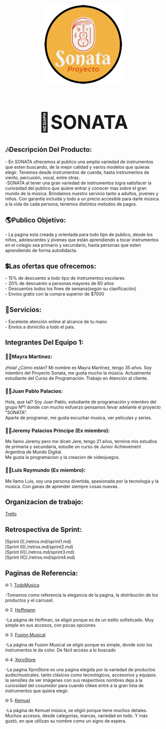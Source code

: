
<div align="center">
    <img width="250px" src="/public/img/logo/logo1.png" alt="Logo Sonata">
    <h1 text-aling="center" style="font-size: 60px;"> 🎼SONATA <h1>
</div>

<h2>🎶Descripción Del Producto:</h2>

<p>
- En SONATA ofrecemos al publico una amplia variedad de instrumentos que esten buscando, de la mejor calidad y varios modelos que quieras elegir.
Tenemos desde instrumentos de cuerda, hasta instrumentos de viento, percusión, vocal, entre otras.
<br>
-SONATA al tener una gran variedad de instrumentos logra satisfacer la curiosidad del publico que quiere entrar y conocer mas sobre el gran mundo de la música.
Brindamos nuestro servicio tanto a adultos, jovenes y niños. Con garantía incluida y todo a un precio accesible para darle música a la vida de cada persona,
tenemos distintos metodos de pagos.
</p>

<h2>🌎Publico Objetivo:</h2>  

<p>- La pagina esta creada y orientada para todo tipo de publico, desde los niños, adolescentes y jóvenes que están aprendiendo a tocar instrumentos en el colegio sea primario y secundario, hasta personas que esten aprendiendo de forma autodidacta.</p>

<h2>💲Las ofertas que ofrecemos:</h2>
<p>
- 15% de descuento a todo tipo de instrumentos escolares
 <br>
- 20% de descuento a personas mayores de 60 años
 <br>
- Descuentos todos los fines de semana(según su clasificación)
 <br>
- Envíos gratis con la compra superior de $7000
</p>
 
<h2>📍Servicios:</h2>
<p>
- Excelente atención online al alcance de tu mano
 <br>
- Envíos a domicilio a todo el pais.
</p>
 
<h2>Integrantes Del Equipo 1:</h2>  
 
<h3>👩‍💻Mayra Martinez:</h3>
<p>
¡Hola! ¿Cómo están? Mi nombre es Mayra Martínez, tengo 35 años. Soy miembro del Proyecto Sonata, me gusta mucho la música. Actualmente estudiante del Curso de Programación. Trabajo en Atención al cliente. 
</p>

<h3>👨‍💻Juan Pablo Palacios:</h3>
<p>
Hola, que tal? Soy Juan Pablo, estudiante de programación y miembro del grupo Nº1 donde con mucho esfuerzo pensamos llevar adelante el proyecto "SONATA".
<br>
Aparte de programar, me gusta escuchar musica, ver peliculas y series.
</p>

<h3>👨‍💻Jeremy Palacios Principe (Ex miembro):</h3>
<p>
Me llamo Jeremy pero me dicen Jere, tengo 21 años, termine mis estudios de primaria y secundaria, estudie un curso de Junior Achievement Argentina de Mundo Digital.
<br>
Me gusta la programacion y la creacion de videojuegos.
</p>
<h3>👨‍💻Luis Raymundo (Ex miembro):</h3>
<p>
Me llamo Luis, soy una persona divertida, apasionada por la tecnologia y la musica. Con ganas de aprender siempre cosas nuevas.
</p>

<h2>Organizacion de trabajo:</h2>  
<a href="https://trello.com/grupon1c13/" target="_blank">Trello</a>
<br>
<h2>Retrospectiva de Sprint: </h2>  
[Sprint I](./retros.md/sprint1.md)
<br>
[Sprint II](./retros.md/sprint2.md)
<br>
[Sprint III](./retros.md/sprint3.md)
<br>
[Sprint IX](./retros.md/sprint4.md)
<br>
<h2>Paginas de Referencia:</h2>  
 
🌐 1. <a href="https://todomusica.com.ar/" target="_blank">TodoMusica</a>
  <p>
   -Tomamos como referencia la elegancia de la pagina, la distribución de los productos y el carrusel.
  </p>
🌐 2. <a href="https://www.hoffmannmusica.com.ar/" target="_blank">Hoffmann</a>
  <p>
   -La página de Hoffman, se eligió porque es de un estilo sofisticado. Muy simple en sus accesos, con pocas opciones.
   </p>
🌐 3. <a href="https://fusionmusical.com.ar/" target="_blank">Fusion Musical</a>
   <p>
    -La página de Fusion Musical se eligió porque es simple, donde solo los instrumentos le da color. De fácil acceso a lo buscado
   </p>
🌐 4. <a href="https://ar.xprostore.com/" target="_blank">XproStore</a>
   <p>
    -La pagina XproStore es una pagina elegida por la variedad de productos audio/musicales. tanto clásicos como tecnológicos, accesorios y equipos. la sensilles de ver imágenes con sus respectivos nombres deja a la curiosidad del cosumidor para cuando clikee entre a la  gran lista de instrumentos que quiera elegir.
   </p>

🌐 5. <a href="https://kemuelmusica.com/" target="_blank">Kemuel</a>
   <p>
    -La página de Kemuel música, se eligió porque tiene muchos detales. Muchos accesos, desde categorias, marcas, variedad en todo. Y más gustó, en que utilizan su nombre como un signo de espera.
   </p>
